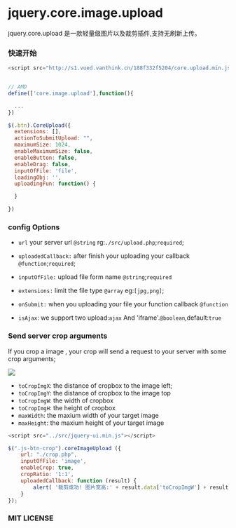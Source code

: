 # jquery.core.image.upload 

jquery.core.upload  是一款轻量级图片以及裁剪插件,支持无刷新上传。

### 快速开始

```js
<script src="http://s1.vued.vanthink.cn/188f332f5204/core.upload.min.js"></script>


// AMD
define(['core.image.upload'],function(){

  ...
})

$(.btn).CoreUpload({
  extensions: [],
  actionToSubmitUpload: "",
  maximumSize: 1024,
  enableMaximumSize: false,
  enableButton: false,
  enableDrag: false,
  inputOfFile: 'file',
  loadingObj: '',
  uploadingFun: function() {

  }

})


```

### config Options

+ `url` your server url `@string` rg:`./src/upload.php`;`required`;

+ `uploadedCallback:` after finish your uploading your callback `@function`;`required`;

+ `inputOfFile:` upload file form name `@string`;`required`

+ `extensions:` limit the file type `@array` eg:`[jpg,png]`;

+ `onSubmit:` when you uploading your file your function callback `@function`

+ `isAjax`: we support two upload:`ajax` And 'iframe'.`@boolean`,default:`true` 


### Send server crop arguments

If you crop a image , your crop will send a request to your server with some crop arguments;

                        
<img src="http://img1.vued.vanthink.cn/vuedba0ed377b88fc84d51026310efcb255b.png" />


+ `toCropImgX`: the distance of cropbox to the image left;
+ `toCropImgY`: the distance of cropbox to the image top
+ `toCropImgW`: the width of cropbox
+ `toCropImgH`: the height of cropbox
+ `maxWidth`: the maxium width of your target image 
+ `maxHeight`: the maxium height of your target image 

``` javascript
<script src="../src/jquery-ui.min.js"></script>

$(".js-btn-crop").coreImageUpload ({
    url: "./crop.php",
    inputOfFile: 'image',
    enableCrop: true,
    cropRatio: '1:1',
    uploadedCallback: function (result) {
        alert( '裁剪成功! 图片宽高:' + result.data['toCropImgW'] + result.data['toCropImgH']);
    }
});
```

### MIT LICENSE